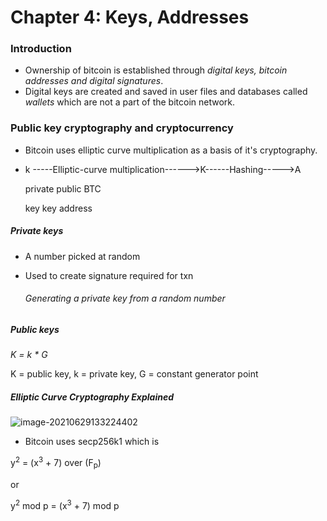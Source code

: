 # Chapter 4: Keys, Addresses

### Introduction

- Ownership of bitcoin is established through *digital keys, bitcoin addresses and digital signatures*.
- Digital keys are created and saved in user files and databases called *wallets* which are not a part of the bitcoin network.



### Public key cryptography and cryptocurrency

- Bitcoin uses elliptic curve multiplication as a basis of it's cryptography.

- k -----Elliptic-curve multiplication------>K------Hashing----->A

  private														public					BTC

  key															   key						address

##### Private keys

- A number picked at random

- Used to create signature required for txn

  ###### Generating a private key from a random number

##### Public keys

*K = k \* G* 

K = public key, k = private key, G = constant generator point

##### Elliptic Curve Cryptography Explained 

![image-20210629133224402](C:\Users\Abhishek\Mastering_Bitcoin\img\image-20210629133224402.png)

- Bitcoin uses secp256k1 which is

y<sup>2</sup> = (x<sup>3</sup> + 7) over (F<sub>p</sub>)

or 

y<sup>2</sup> mod p = (x<sup>3</sup> + 7) mod p

